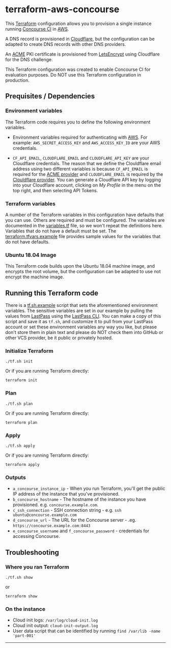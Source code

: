 # terraform-aws-concourse

This [Terraform](https://terraform.io) configuration allows you to provision a single instance running [Concourse CI](https://concourse-ci.org/) in [AWS](https://aws.amazon.com/).

A DNS record is provisioned in [Cloudflare](https://www.cloudflare.com/), but the configuration can be adapted to create DNS records with other DNS providers.

An [ACME](https://www.terraform.io/docs/providers/acme/r/certificate.html) PKI certificate is provisioned from [LetsEncrypt](https://letsencrypt.org/) using Cloudflare for the DNS challenge.

This Terraform configuration was created to enable Concourse CI for evaluation purposes. Do NOT use this Terraform configuration in production.

## Prequisites / Dependencies

### Environment variables

The Terraform code requires you to define the following environment variables.

* Environment variables required for authenticating with [AWS](https://www.terraform.io/docs/providers/aws/index.html). For example: `AWS_SECRET_ACCESS_KEY` and `AWS_ACCESS_KEY_ID` are your AWS credentials.

* `CF_API_EMAIL`, `CLOUDFLARE_EMAIL` and `CLOUDFLARE_API_KEY` are your Cloudflare credentials. The reason that we define the Clouldflare email address using two different variables is because `CF_API_EMAIL` is required for the [ACME provider](https://www.terraform.io/docs/providers/acme/dns_providers/cloudflare.html) and `CLOUDFLARE_EMAIL` is required by the [Clouldflare provider](https://www.terraform.io/docs/providers/cloudflare/index.html). You can generate a Cloudflare API key by logging into your Cloudflare account, clicking on *My Profile* in the menu on the top right, and then selecting API Tokens.

### Terraform variables

A number of the Terraform variables in this configuration have defaults that you can use. Others are required and must be configured. The variables are documented in the [variables.tf](variables.tf) file, so we won't repeat the definitions here. Variables that do not have a default must be set. The [terraform.tfvars.example](terraform.tfvars.example) file provides sample values for the variables that do not have defaults.

### Ubuntu 18.04 Image

This Terraform code builds upon the Ubuntu 18.04 machine image, and encrypts the root volume, but the configuration can be adapted to use not encrypt the machine image.

## Running this Terraform code
There is a [tf.sh.example](tf.sh.example) script that sets the aforementioned environment variables. The sensitive variables are set in our example by pulling the values from [LastPass](https://www.lastpass.com/) using the [LastPass CLI](https://github.com/lastpass/lastpass-cli). You can make a copy of this script and save it as `tf.sh`, and customize it to pull from your LastPass account or set these environment variables any way you like, but please don't store them in plain text and please do NOT check them into GitHub or other VCS provider, be it public or privately hosted.

### Initialize Terraform
```
./tf.sh init
```

Or if you are running Terraform directly:

```
terraform init
```

### Plan
```
./tf.sh plan
```

Or if you are running Terraform directly:

```
terraform plan
```

### Apply
```
./tf.sh apply
```

Or if you are running Terraform directly:

```
terraform apply
```

### Outputs
* `a_concourse_instance_ip` - When you run Terraform, you'll get the public IP address of the instance that you've provisioned.
* `b_concourse_hostname` - The hostname of the instance you have provisioned. e.g. `concourse.example.com`.
* `c_ssh_connection` - SSH connection string - e.g. `ssh ubuntu@concourse.example.com`
* `d_concourse_url` - The URL for the Concourse server - .eg. `https://concourse.example.com:8443`
* `e_concourse_username` and `f_concourse_password` - credentials for accessing Concourse.

## Troubleshooting

### Where you ran Terraform
```
./tf.sh show
```

or
```
terraform show
```

### On the instance
* Cloud init logs: `/var/log/cloud-init.log`
* Cloud init output: `cloud-init-output.log`
* User data script that can be identified by running `find /var/lib -name 'part-001'`

---
